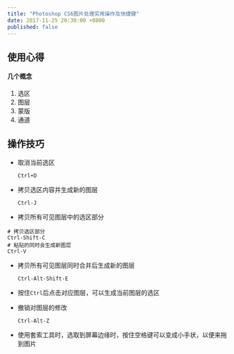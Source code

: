 ```yaml
---
title: "Photoshop CS6图片处理实用操作及快捷键"
date: 2017-11-25 20:30:00 +0800
published: false
---
```


 ## 使用心得

#### 几个概念

1. 选区
2. 图层
3. 蒙版
4. 通道

## 操作技巧

+ 取消当前选区

  ```shell
  Ctrl+D
  ```

+ 拷贝选区内容并生成新的图层

  ```shell
  Ctrl-J
  ```

+  拷贝所有可见图层中的选区部分

  ```shell
  # 拷贝选区部分
  Ctrl-Shift-C
  # 粘贴的同时会生成新图层
  Ctrl-V
  ```

+ 拷贝所有可见图层同时合并后生成新的图层

  ```shell
  Ctrl-Alt-Shift-E
  ```

+ 按住`Ctrl`后点击对应图层，可以生成当前图层的选区

+ 撤销对图层的修改

  ```shell
  Ctrl-Alt-Z
  ```

+ 使用套索工具时，选取到屏幕边缘时，按住空格键可以变成小手状，以便来拖到图片